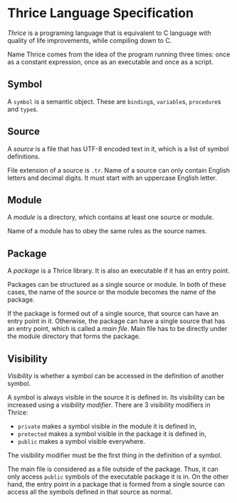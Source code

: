 # Thrice Language Specification

_Thrice_ is a programing language that is equivalent to C language with quality
of life improvements, while compiling down to C.

Name Thrice comes from the idea of the program running three times: once as a
constant expression, once as an executable and once as a script.

## Symbol

A `symbol` is a semantic object. These are `binding`s, `variable`s, `procedure`s
and `type`s.

## Source

A _source_ is a file that has UTF-8 encoded text in it, which is a list of
symbol definitions.

File extension of a source is `.tr`. Name of a source can only contain English
letters and decimal digits. It must start with an uppercase English letter.

## Module

A _module_ is a directory, which contains at least one source or module.

Name of a module has to obey the same rules as the source names.

## Package

A _package_ is a Thrice library. It is also an executable if it has an entry
point.

Packages can be structured as a single source or module. In both of these cases,
the name of the source or the module becomes the name of the package.

If the package is formed out of a single source, that source can have an entry
point in it. Otherwise, the package can have a single source that has an entry
point, which is called a _main file_. Main file has to be directly under the
module directory that forms the package.

## Visibility

_Visibility_ is whether a symbol can be accessed in the definition of another
symbol.

A symbol is always visible in the source it is defined in. Its visibility can be
increased using a _visibility modifier_. There are 3 visibility modifiers in
Thrice:

- `private` makes a symbol visible in the module it is defined in,
- `protected` makes a symbol visible in the package it is defined in,
- `public` makes a symbol visible everywhere.

The visibility modifier must be the first thing in the definition of a symbol.

The main file is considered as a file outside of the package. Thus, it can only
access `public` symbols of the executable package it is in. On the other hand,
the entry point in a package that is formed from a single source can access all
the symbols defined in that source as normal.
